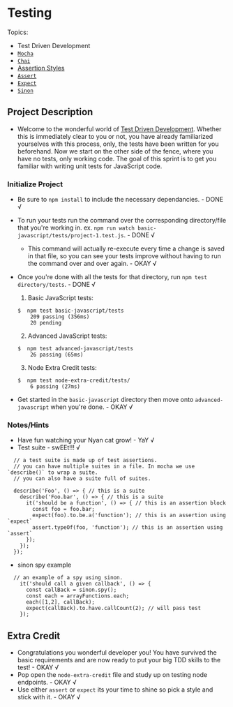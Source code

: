 # Testing

Topics:

 * Test Driven Development
 * [`Mocha`](https://mochajs.org/)
 * [`Chai`](http://chaijs.com/api/)
  * [Assertion Styles](http://chaijs.com/guide/styles/)
 * [`Assert`](http://chaijs.com/api/assert)
 * [`Expect`](http://chaijs.com/api/expect/)
 * [`Sinon`](http://chaijs.com/plugins/sinon-chai/)

## Project Description

 - Welcome to the wonderful world of [Test Driven Development](https://en.wikipedia.org/wiki/Test-driven_development). Whether this is immediately clear to you or not, you have already familiarized yourselves with this process, only, the tests have been written for you beforehand. Now we start on the other side of the fence, where you have no tests, only working code. The goal of this sprint is to get you familiar with writing unit tests for JavaScript code.

### Initialize Project

- Be sure to `npm install` to include the necessary dependancies. - DONE √
- To run your tests run the command over the corresponding directory/file that you're working in. ex. `npm run watch basic-javascript/tests/project-1.test.js`. - DONE √
  - This command will actually re-execute every time a change is saved in that file, so you can see your tests improve without having to run the command over and over again. - OKAY √
- Once you're done with all the tests for that directory, run `npm test directory/tests`. - DONE √
  1. Basic JavaScript tests:
    ```console
    $  npm test basic-javascript/tests
        209 passing (356ms)
        20 pending
    ```
  2. Advanced JavaScript tests:
    ```console
    $  npm test advanced-javascript/tests
        26 passing (65ms)
    ```
  3. Node Extra Credit tests:
    ```console
    $  npm test node-extra-credit/tests/
        6 passing (27ms)
    ```

- Get started in the `basic-javascript` directory then move onto `advanced-javascript` when you're done. - OKAY √

### Notes/Hints

- Have fun watching your Nyan cat grow! - YaY √
- Test suite - swEEt!!! √

```
  // a test suite is made up of test assertions.
  // you can have multiple suites in a file. In mocha we use `describe()` to wrap a suite.
  // you can also have a suite full of suites.

  describe('Foo', () => { // this is a suite
    describe('Foo.bar', () => { // this is a suite
      it('should be a function', () => { // this is an assertion block
        const foo = foo.bar;
        expect(foo).to.be.a('function'); // this is an assertion using `expect`
        assert.typeOf(foo, 'function'); // this is an assertion using `assert`
      });
    });
  });
```
- sinon spy example
```
  // an example of a spy using sinon.
    it('should call a given callback', () => {
      const callBack = sinon.spy();
      const each = arrayFunctions.each;
      each([1,2], callBack);
      expect(callBack).to.have.callCount(2); // will pass test
    });
```

## Extra Credit

- Congratulations you wonderful developer you! You have survived the basic requirements and are now ready to put your big TDD skills to the test! - OKAY √
- Pop open the `node-extra-credit` file and study up on testing node endpoints. - OKAY √
- Use either `assert` or `expect` its your time to shine so pick a style and stick with it. - OKAY √
